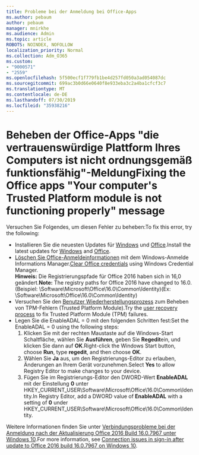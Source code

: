 ```yaml
---
title: Probleme bei der Anmeldung bei Office-Apps
ms.author: pebaum
author: pebaum
manager: mnirkhe
ms.audience: Admin
ms.topic: article
ROBOTS: NOINDEX, NOFOLLOW
localization_priority: Normal
ms.collection: Adm_O365
ms.custom:
- "9000571"
- "2559"
ms.openlocfilehash: 5f500ecf1f779fb1be4d257fd050a3ad054087dc
ms.sourcegitcommit: 699ac3b0d66e0640f8e933eba3c2a4ba1cfcf3c7
ms.translationtype: MT
ms.contentlocale: de-DE
ms.lasthandoff: 07/30/2019
ms.locfileid: "35938216"
---
```

# <a name="fixing-the-office-apps-your-computers-trusted-platform-module-is-not-functioning-properly-message"></a><span data-ttu-id="060ea-102">Beheben der Office-Apps "die vertrauenswürdige Plattform Ihres Computers ist nicht ordnungsgemäß funktionsfähig"-Meldung</span><span class="sxs-lookup"><span data-stu-id="060ea-102">Fixing the Office apps "Your computer's Trusted Platform module is not functioning properly" message</span></span>

<span data-ttu-id="060ea-103">Versuchen Sie Folgendes, um diesen Fehler zu beheben:</span><span class="sxs-lookup"><span data-stu-id="060ea-103">To fix this error, try the following:</span></span>

- <span data-ttu-id="060ea-104">Installieren Sie die neuesten Updates für [Windows](https://support.microsoft.com/help/4027667/windows-10-update) und [Office](https://support.office.com/article/update-office-and-your-computer-with-microsoft-update-2ab296f3-7f03-43a2-8e50-46de917611c5).</span><span class="sxs-lookup"><span data-stu-id="060ea-104">Install the latest updates for [Windows](https://support.microsoft.com/help/4027667/windows-10-update) and [Office](https://support.office.com/article/update-office-and-your-computer-with-microsoft-update-2ab296f3-7f03-43a2-8e50-46de917611c5).</span></span>
- <span data-ttu-id="060ea-105">[Löschen Sie Office-Anmeldeinformationen](https://docs.microsoft.com/eoffice/troubleshoot/error-messages/another-account-already-signed-in#step-3-clear-cached-credentials-on-the-computer) mit dem Windows-Anmelde Informations Manager.</span><span class="sxs-lookup"><span data-stu-id="060ea-105">[Clear Office credentials](https://docs.microsoft.com/eoffice/troubleshoot/error-messages/another-account-already-signed-in#step-3-clear-cached-credentials-on-the-computer) using Windows Credential Manager.</span></span><br/>
    <span data-ttu-id="060ea-106">**Hinweis:** Die Registrierungspfade für Office 2016 haben sich in 16,0 geändert.</span><span class="sxs-lookup"><span data-stu-id="060ea-106">**Note:** The registry paths for Office 2016 have changed to 16.0.</span></span> <span data-ttu-id="060ea-107">(Beispiel: \Software\Microsoft\Office\16.0\Common\Identity\)</span><span class="sxs-lookup"><span data-stu-id="060ea-107">(Ex: \Software\Microsoft\Office\16.0\Common\Identity\)</span></span>
- <span data-ttu-id="060ea-108">Versuchen Sie den [Benutzer Wiederherstellungsprozess](https://docs.microsoft.com/office365/troubleshoot/administration/connection-issue-when-sign-in-office-2016#symptom-2) zum Beheben von TPM-Fehlern (Trusted Platform Module).</span><span class="sxs-lookup"><span data-stu-id="060ea-108">Try the [user recovery process](https://docs.microsoft.com/office365/troubleshoot/administration/connection-issue-when-sign-in-office-2016#symptom-2) to fix Trusted Platform Module (TPM) failures.</span></span>
- <span data-ttu-id="060ea-109">Legen Sie die EnableADAL = 0 mit den folgenden Schritten fest:</span><span class="sxs-lookup"><span data-stu-id="060ea-109">Set the EnableADAL = 0 using the following steps:</span></span>  
    1. <span data-ttu-id="060ea-110">Klicken Sie mit der rechten Maustaste auf die Windows-Start Schaltfläche, wählen Sie **Ausführen**, geben Sie **Regedit**ein, und klicken Sie dann auf **OK**.</span><span class="sxs-lookup"><span data-stu-id="060ea-110">Right-click the Windows Start button, choose **Run**, type **regedit**, and then choose **OK**.</span></span>
    2. <span data-ttu-id="060ea-111">Wählen Sie **Ja** aus, um den Registrierungs-Editor zu erlauben, Änderungen an Ihrem Gerät vorzunehmen.</span><span class="sxs-lookup"><span data-stu-id="060ea-111">Select **Yes** to allow Registry Editor to make changes to your device.</span></span>
    3. <span data-ttu-id="060ea-112">Fügen Sie im Registrierungs-Editor den DWORD-Wert **EnableADAL** mit der Einstellung **0** unter HKEY_CURRENT_USER\Software\Microsoft\Office\16.0\Common\Identity.</span><span class="sxs-lookup"><span data-stu-id="060ea-112">In Registry Editor, add a DWORD value of **EnableADAL** with a setting of **0** under HKEY_CURRENT_USER\Software\Microsoft\Office\16.0\Common\Identity.</span></span>

<span data-ttu-id="060ea-113">Weitere Informationen finden Sie unter [Verbindungsprobleme bei der Anmeldung nach der Aktualisierung Office 2016 Build 16.0.7967 unter Windows 10](https://docs.microsoft.com/office365/troubleshoot/administration/connection-issue-when-sign-in-office-2016).</span><span class="sxs-lookup"><span data-stu-id="060ea-113">For more information, see [Connection issues in sign-in after update to Office 2016 build 16.0.7967 on Windows 10](https://docs.microsoft.com/office365/troubleshoot/administration/connection-issue-when-sign-in-office-2016).</span></span>